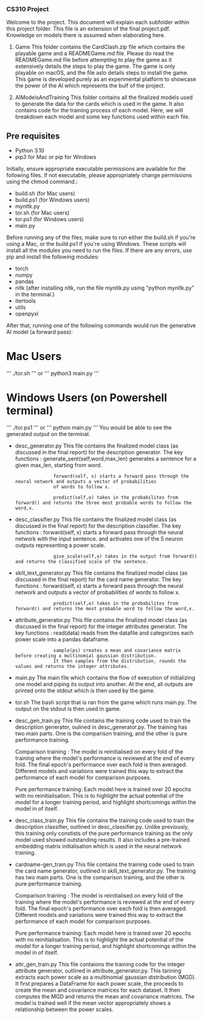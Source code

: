 ### CS310 Project

Welcome to the project. This document will explain each subfolder within this project folder. This file is an extension of the final project.pdf. Knowledge on models there is assumed when elaborating here.

1. Game
This folder contains the CardClash.zip file which contains the playable game and a READMEGame.md file. Please do read the READMEGame.md file before attempting to play the game as it extensively details the steps to play the game. The game is only playable on macOS, and the file aslo details steps to install the game. This game is developed purely as an experimental platform to showcase the power of the AI which represents the bulf of the project.

2. AIModelsAndTraining
This folder contains all the finalized models used to generate the data for the cards which is used in the game. It also contains code for the training process of each model. Here, we will breakdown each model and some key functions used within each file. 

## Pre requisites
* Python 3.10
* pip3 for Mac or pip for Windows

Initially, ensure appropriate executable permissions are available for the following files. If not executable, please appropriately change permissions using the chmod command.:
- build.sh (for Mac users)
- build.ps1 (for Windows users)
- mynltk.py
- tor.sh (for Mac users)
- tor.ps1 (for Windows users)
- main.py

Before running any of the files, make sure to run either the build.sh if you're using a Mac, or the build.ps1 if you're using Windows. These scripts will install all the modules you need to run the files. If there are any errors, use pip and install the following modules:
- torch
- numpy
- pandas
- nltk (after installing nltk, run the file mynltk.py using "python mynltk.py" in the terminal.)
- itertools
- utils
- openpyxl

After that, running one of the following commands would run the generative AI model (a forward pass):
# Mac Users
'''
./tor.sh
'''
or
'''
python3 main.py
'''

# Windows Users (on Powershell terminal)
'''
./tor.ps1
'''
or
'''
python main.py
'''
You would be able to see the generated output on the terminal.


* desc_generator.py
This file contains the finalized model class (as discussed in the final report) for the description generator.
The key functions : generate_sent(self,word,max_len) generates a sentence for a given max_len, starting from word.
                    
                    forward(self, x) starts a forward pass through the neural network and outputs a vector of probabilities
                    of words to follow x.
                    
                    predict(self,o) takes in the probabilites from forward() and returns the three most probable words to follow the word,x.

* desc_classifier.py
This file contains the finalized model class (as discussed in the final report) for the description classifier.
The key functions : forward(self, x) starts a forward pass through the neural network with the input sentence. and activates 
                    one of the 5 neuron outputs representing a power scale.
                    
                    give_scale(self,x) takes in the output from forward() and returns the classified scale of the sentence.

* skill_text_generator.py
This file contains the finalized model class (as discussed in the final report) for the card name generator.
The key functions : forward(self, x) starts a forward pass through the neural network and outputs a vector of probabilities
                    of words to follow x.
                    
                    predict(self,o) takes in the probabilites from forward() and returns the most probable word to follow the word,x.

* attribute_generator.py
This file contains the finalized model class (as discussed in the final report) for the integer attributes generator.
The key functions : read(data) reads from the datafile and categorizes each power scale into a pandas dataframe.
                    
                    sample(ps) creates a mean and covariance matrix before creating a multinomial gaussian distribution.
                    It then samples from the distribution, rounds the values and returns the integer attributes.

* main.py
The main file which contains the flow of execution of initializing one model and piping its output into another. At the end,
all outputs are printed onto the stdout which is then used by the game.

* tor.sh
The bash script that is ran from the game which runs main.py. The output on the stdout is then used in game.

* desc_gen_train.py
This file contains the training code used to train the description generator, oulined in desc_generator.py. The training has two main parts. One is the comparison training, and the other is pure performance training. 

    Comparison training : The model is reinitialised on every fold of the training where the model's performance is reviewed at     the end of every fold. The final epoch's performance over each fold is then averaged. Different models and variations were trained this way to extract the performance of each model for comparison purposes.

    Pure performance training: Each model here is trained over 20 epochs with no reinitialisation. This is to highlight the actual potential of the model for a longer training period, and highlight shortcomings within the model in of itself.

* desc_class_train.py
This file contains the training code used to train the description classifier, outlined in desc_classifier.py. Unlike previously, this training only constists of the pure performance training as the only model used showed outstanding results. It also includes a pre-trained embedding matrix initialisation which is used in the neural network training.

* cardname-gen_train.py
This file contains the training code used to train the card name generator, outlined in skill_text_generator.py. The training has two main parts. One is the comparison training, and the other is pure performance training. 

    Comparison training : The model is reinitialised on every fold of the training where the model's performance is reviewed at     the end of every fold. The final epoch's performance over each fold is then averaged. Different models and variations were trained this way to extract the performance of each model for comparison purposes.

    Pure performance training: Each model here is trained over 20 epochs with no reinitialisation. This is to highlight the actual potential of the model for a longer training period, and highlight shortcomings within the model in of itself.

* attr_gen_train.py
This file contaions the training code for the integer attribute generator, outlined in attribute_generator.py. This tarining extracts each power scale as a multinomial gaussian distribution (MGD). It first prepares a DataFrame for each power scale, the proceeds to create the mean and covariance matrices for each dataset. It then computes the MGD and returns the mean and covariance matrices. The model is trained well if the mean vector appropriately shows a relationship between the power scales.
